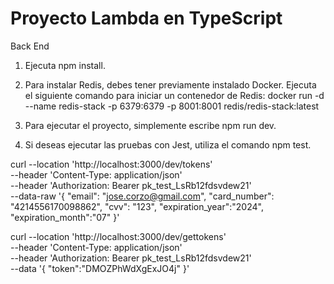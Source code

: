 # Proyecto Lambda en TypeScript

Back End

1. Ejecuta npm install.

2. Para instalar Redis, debes tener previamente instalado Docker. Ejecuta el siguiente comando para iniciar un contenedor de Redis:
   docker run -d --name redis-stack -p 6379:6379 -p 8001:8001 redis/redis-stack:latest

3. Para ejecutar el proyecto, simplemente escribe npm run dev.

4. Si deseas ejecutar las pruebas con Jest, utiliza el comando npm test.

curl --location 'http://localhost:3000/dev/tokens' \
--header 'Content-Type: application/json' \
--header 'Authorization: Bearer pk_test_LsRb12fdsvdew21' \
--data-raw '{
"email": "jose.corzo@gmail.com",
"card_number": "4214556170098862",
"cvv": "123",
"expiration_year":"2024",
"expiration_month":"07"
}'

curl --location 'http://localhost:3000/dev/gettokens' \
--header 'Content-Type: application/json' \
--header 'Authorization: Bearer pk_test_LsRb12fdsvdew21' \
--data '{
"token":"DMOZPhWdXgExJO4j"
}'
